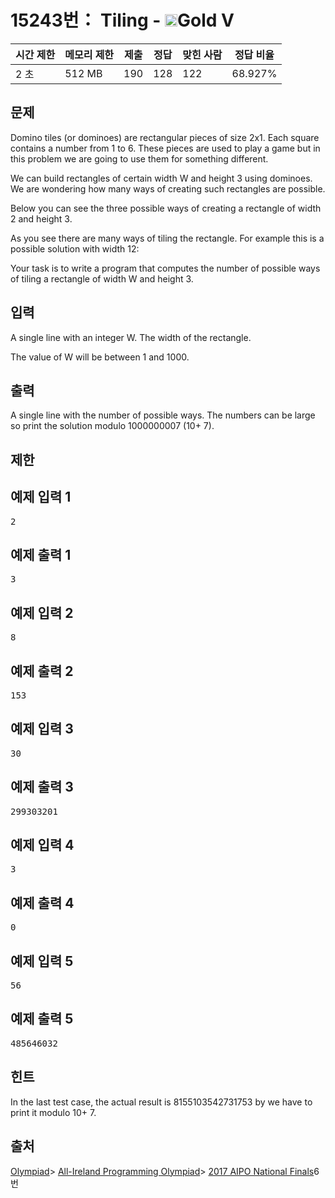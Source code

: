 # 15243번： Tiling - <img src="https://static.solved.ac/tier_small/11.svg" style="height:20px" />Gold V


| 시간 제한 | 메모리 제한 | 제출 | 정답 | 맞힌 사람 | 정답 비율 |
| --- | --- | --- | --- | --- | --- |
| 2 초 | 512 MB | 190 | 128 | 122 | 68.927% |


## 문제


Domino tiles (or dominoes) are rectangular pieces of size 2x1. Each square contains a number from 1 to 6. These pieces are used to play a game but in this problem we are going to use them for something different.

We can build rectangles of certain width W and height 3 using dominoes. We are wondering how many ways of creating such rectangles are possible.

Below you can see the three possible ways of creating a rectangle of width 2 and height 3.


As you see there are many ways of tiling the rectangle. For example this is a possible solution with width 12:


Your task is to write a program that computes the number of possible ways of tiling a rectangle of width W and height 3.




## 입력


A single line with an integer W. The width of the rectangle.

The value of W will be between 1 and 1000.




## 출력


A single line with the number of possible ways. The numbers can be large so print the solution modulo 1000000007 (10+ 7).



## 제한




## 예제 입력 1


<pre>2
</pre>


## 예제 출력 1


<pre>3
</pre>




## 예제 입력 2


<pre>8
</pre>


## 예제 출력 2


<pre>153
</pre>




## 예제 입력 3


<pre>30
</pre>


## 예제 출력 3


<pre>299303201
</pre>




## 예제 입력 4


<pre>3
</pre>


## 예제 출력 4


<pre>0
</pre>




## 예제 입력 5


<pre>56
</pre>


## 예제 출력 5


<pre>485646032
</pre>




## 힌트


In the last test case, the actual result is 8155103542731753 by we have to print it modulo 10+ 7.




## 출처


[Olympiad](/category/2)> [All-Ireland Programming Olympiad](/category/356)> [2017 AIPO National Finals](/category/detail/1805)6번



